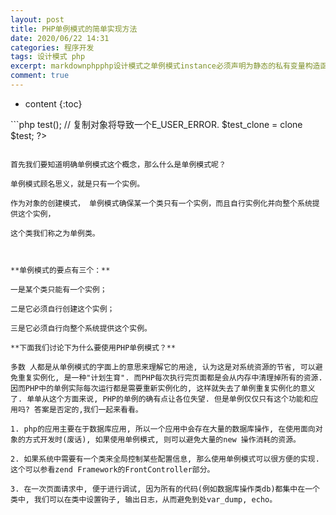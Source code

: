 ```yaml
---
layout: post
title: PHP单例模式的简单实现方法
date: 2020/06/22 14:31
categories: 程序开发
tags: 设计模式 php
excerpt: markdownphpphp设计模式之单例模式instance必须声明为静态的私有变量构造函数和析构函数必须声明为私有防止外部程序new类从而失去单例模式的意义getInstance方法必须设置为公有的必须调用此方法以返回实例的一个引用操作符只能访问静态变量和静态函数new对象都会消耗内存使用场景最常用的地方是数据库连接使用单例模式生成一个对象后该对象可以被其它众多对象所使用classExampl
comment: true
---
```


* content
{:toc}

<!--markdown-->```php
<?php 
 
/** 
* 设计模式之单例模式 
* $_instance必须声明为静态的私有变量 
* 构造函数和析构函数必须声明为私有,防止外部程序new 
* 类从而失去单例模式的意义 
* getInstance()方法必须设置为公有的,必须调用此方法 
* 以返回实例的一个引用 
* ::操作符只能访问静态变量和静态函数 
* new对象都会消耗内存 
* 使用场景:最常用的地方是数据库连接。 
* 使用单例模式生成一个对象后， 
* 该对象可以被其它众多对象所使用。 
*/
class Example 
{ 
    //保存例实例在此属性中 
    private static $_instance; 

    //构造函数声明为private,防止直接创建对象 
    private function __construct() 
    { 
        echo 'I am Construceted'; 
    } 

    //单例方法 
    public static function singleton() 
    { 
    if(!isset(self::$_instance)) 
    { 
        $c=__CLASS__; 
        self::$_instance=new $c; 
    } 
        return self::$_instance; 
    } 

    //阻止用户复制对象实例 
    public function __clone() 
    { 
        trigger_error('Clone is not allow' ,E_USER_ERROR); 
    } 

    function test() 
    { 
        echo("test"); 

    } 
} 
 
// 这个写法会出错，因为构造方法被声明为private 
$test = new Example; 
 
// 下面将得到Example类的单例对象 
$test = Example::singleton(); 
$test->test(); 
 
// 复制对象将导致一个E_USER_ERROR. 
$test_clone = clone $test; 
?>
```

首先我们要知道明确单例模式这个概念，那么什么是单例模式呢？

单例模式顾名思义，就是只有一个实例。

作为对象的创建模式， 单例模式确保某一个类只有一个实例，而且自行实例化并向整个系统提供这个实例，

这个类我们称之为单例类。



**单例模式的要点有三个：**

一是某个类只能有一个实例；

二是它必须自行创建这个实例；

三是它必须自行向整个系统提供这个实例。

**下面我们讨论下为什么要使用PHP单例模式？**

多数 人都是从单例模式的字面上的意思来理解它的用途, 认为这是对系统资源的节省, 可以避免重复实例化, 是一种"计划生育". 而PHP每次执行完页面都是会从内存中清理掉所有的资源. 因而PHP中的单例实际每次运行都是需要重新实例化的, 这样就失去了单例重复实例化的意义了. 单单从这个方面来说, PHP的单例的确有点让各位失望. 但是单例仅仅只有这个功能和应用吗? 答案是否定的,我们一起来看看。

1. php的应用主要在于数据库应用, 所以一个应用中会存在大量的数据库操作, 在使用面向对象的方式开发时(废话), 如果使用单例模式, 则可以避免大量的new 操作消耗的资源。

2. 如果系统中需要有一个类来全局控制某些配置信息, 那么使用单例模式可以很方便的实现. 这个可以参看zend Framework的FrontController部分。

3. 在一次页面请求中, 便于进行调试, 因为所有的代码(例如数据库操作类db)都集中在一个类中, 我们可以在类中设置钩子, 输出日志，从而避免到处var_dump, echo。
    